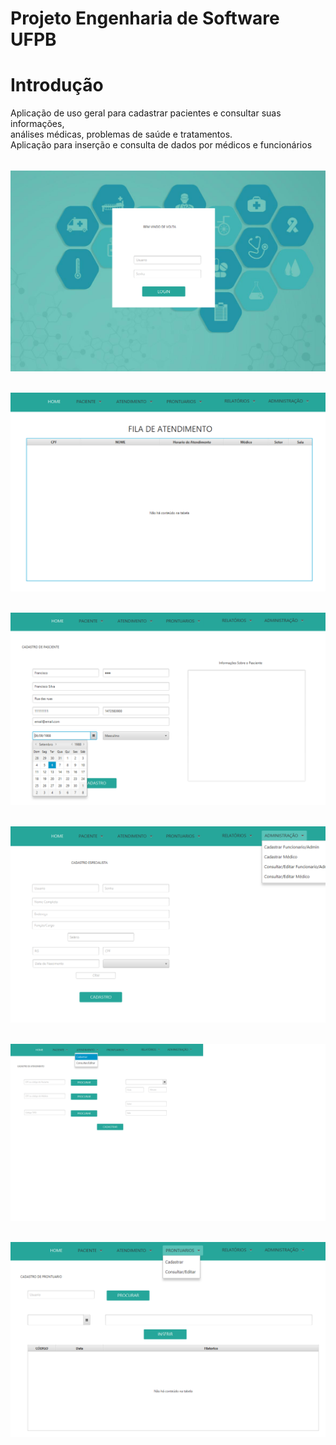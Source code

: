 # Projeto Engenharia de Software UFPB

# Introdução

Aplicação de uso geral para cadastrar pacientes e consultar suas informações,<br>
análises médicas, problemas de saúde e tratamentos.<br>
Aplicação para inserção e consulta de dados por médicos e funcionários<br>

<p align="center">
	<br>
	<img src="prints/tela1.PNG"/ >
	<br>
</p>

<p align="center">
	<br>
	<img src="prints/aten.PNG"/ >
	<br>
</p>

<p align="center">
	<br>
	<img src="prints/tela2.PNG"/ >
	<br>
</p>

<p align="center">
	<br>
	<img src="prints/tela3.png"/ >
	<br>
</p>

<p align="center">
	<br>
	<img src="prints/tela4.png"/ >
	<br>
</p>

<p align="center">
	<br>
	<img src="prints/tela5.png"/ >
	<br>
</p>
